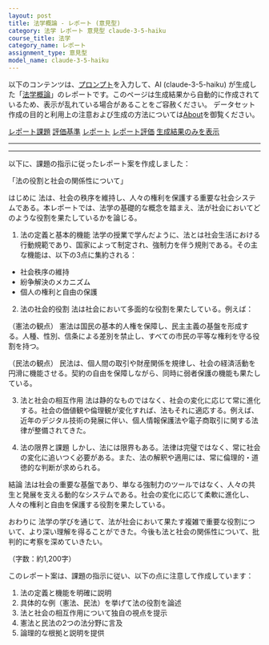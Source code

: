 ```yaml
---
layout: post
title: 法学概論 - レポート (意見型)
category: 法学 レポート 意見型 claude-3-5-haiku
course_title: 法学
category_name: レポート
assignment_type: 意見型
model_name: claude-3-5-haiku
---
```


以下のコンテンツは、[プロンプト](http://127.0.0.1:8000/generated/法学/claude-3-5-haiku/prompt_レポート-意見型.md)を入力して、AI (claude-3-5-haiku) が生成した「[法学概論](/contents/法学/)」のレポートです。このページは生成結果から自動的に作成されているため、表示が乱れている場合があることをご容赦ください。
データセット作成の目的と利用上の注意および生成の方法については[About](/About)を御覧ください。

[レポート課題](../レポート課題-意見型)
[評価基準](../評価基準-意見型)
[レポート](../レポート-意見型)
[レポート評価](../レポート評価-意見型)
[生成結果のみを表示](http://127.0.0.1:8000/generated/法学/claude-3-5-haiku/レポート-意見型.md)
  

***
***
  
以下に、課題の指示に従ったレポート案を作成しました：

「法の役割と社会の関係性について」

はじめに
法は、社会の秩序を維持し、人々の権利を保護する重要な社会システムである。本レポートでは、法学の基礎的な概念を踏まえ、法が社会においてどのような役割を果たしているかを論じる。

1. 法の定義と基本的機能
法学の授業で学んだように、法とは社会生活における行動規範であり、国家によって制定され、強制力を伴う規則である。その主な機能は、以下の3点に集約される：
- 社会秩序の維持
- 紛争解決のメカニズム
- 個人の権利と自由の保護

2. 法の社会的役割
法は社会において多面的な役割を果たしている。例えば：

（憲法の観点）
憲法は国民の基本的人権を保障し、民主主義の基盤を形成する。人種、性別、信条による差別を禁止し、すべての市民の平等な権利を守る役割を持つ。

（民法の観点）
民法は、個人間の取引や財産関係を規律し、社会の経済活動を円滑に機能させる。契約の自由を保障しながら、同時に弱者保護の機能も果たしている。

3. 法と社会の相互作用
法は静的なものではなく、社会の変化に応じて常に進化する。社会の価値観や倫理観が変化すれば、法もそれに適応する。例えば、近年のデジタル技術の発展に伴い、個人情報保護法や電子商取引に関する法律が整備されてきた。

4. 法の限界と課題
しかし、法には限界もある。法律は完璧ではなく、常に社会の変化に追いつく必要がある。また、法の解釈や適用には、常に倫理的・道徳的な判断が求められる。

結論
法は社会の重要な基盤であり、単なる強制力のツールではなく、人々の共生と発展を支える動的なシステムである。社会の変化に応じて柔軟に進化し、人々の権利と自由を保護する役割を果たしている。

おわりに
法学の学びを通じて、法が社会において果たす複雑で重要な役割について、より深い理解を得ることができた。今後も法と社会の関係性について、批判的に考察を深めていきたい。

（字数：約1,200字）

このレポート案は、課題の指示に従い、以下の点に注意して作成しています：
1. 法の定義と機能を明確に説明
2. 具体的な例（憲法、民法）を挙げて法の役割を論述
3. 法と社会の相互作用について独自の視点を提示
4. 憲法と民法の2つの法分野に言及
5. 論理的な根拠と説明を提供
